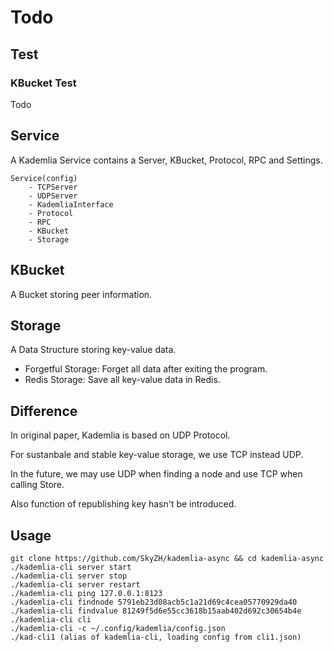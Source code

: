 # Todo

## Test

### KBucket Test

Todo

## Service

A Kademlia Service contains a Server, KBucket, Protocol, RPC and Settings.

    Service(config)
        - TCPServer
        - UDPServer
        - KademliaInterface
        - Protocol
        - RPC
        - KBucket
        - Storage

## KBucket

A Bucket storing peer information.

## Storage

A Data Structure storing key-value data.

*   Forgetful Storage: Forget all data after exiting the program.
*   Redis Storage: Save all key-value data in Redis.

## Difference

In original paper, Kademlia is based on UDP Protocol.

For sustanbale and stable key-value storage, we use TCP instead UDP.

In the future, we may use UDP when finding a node and use TCP when calling
Store.

Also function of republishing key hasn't be introduced.

## Usage

    git clone https://github.com/SkyZH/kademlia-async && cd kademlia-async
    ./kademlia-cli server start
    ./kademlia-cli server stop
    ./kademlia-cli server restart
    ./kademlia-cli ping 127.0.0.1:8123
    ./kademlia-cli findnode 5791eb23d08acb5c1a21d69c4cea05770929da40
    ./kademlia-cli findvalue 81249f5d6e55cc3618b15aab402d692c30654b4e
    ./kademlia-cli cli
    ./kademlia-cli -c ~/.config/kademlia/config.json
    ./kad-cli1 (alias of kademlia-cli, loading config from cli1.json)

